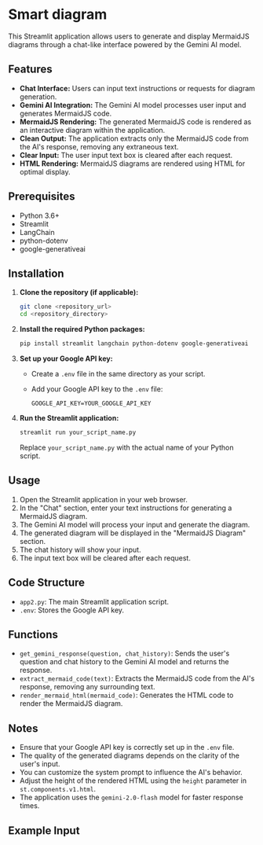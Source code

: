 # Smart diagram

This Streamlit application allows users to generate and display MermaidJS diagrams through a chat-like interface powered by the Gemini AI model.

## Features

-   **Chat Interface:** Users can input text instructions or requests for diagram generation.
-   **Gemini AI Integration:** The Gemini AI model processes user input and generates MermaidJS code.
-   **MermaidJS Rendering:** The generated MermaidJS code is rendered as an interactive diagram within the application.
-   **Clean Output:** The application extracts only the MermaidJS code from the AI's response, removing any extraneous text.
-   **Clear Input:** The user input text box is cleared after each request.
-   **HTML Rendering:** MermaidJS diagrams are rendered using HTML for optimal display.

## Prerequisites

-   Python 3.6+
-   Streamlit
-   LangChain
-   python-dotenv
-   google-generativeai

## Installation

1.  **Clone the repository (if applicable):**

    ```bash
    git clone <repository_url>
    cd <repository_directory>
    ```

2.  **Install the required Python packages:**

    ```bash
    pip install streamlit langchain python-dotenv google-generativeai
    ```

3.  **Set up your Google API key:**

    -   Create a `.env` file in the same directory as your script.
    -   Add your Google API key to the `.env` file:

        ```
        GOOGLE_API_KEY=YOUR_GOOGLE_API_KEY
        ```

4.  **Run the Streamlit application:**

    ```bash
    streamlit run your_script_name.py
    ```

    Replace `your_script_name.py` with the actual name of your Python script.

## Usage

1.  Open the Streamlit application in your web browser.
2.  In the "Chat" section, enter your text instructions for generating a MermaidJS diagram.
3.  The Gemini AI model will process your input and generate the diagram.
4.  The generated diagram will be displayed in the "MermaidJS Diagram" section.
5.  The chat history will show your input.
6.  The input text box will be cleared after each request.

## Code Structure

-   `app2.py`: The main Streamlit application script.
-   `.env`: Stores the Google API key.

## Functions

-   `get_gemini_response(question, chat_history)`: Sends the user's question and chat history to the Gemini AI model and returns the response.
-   `extract_mermaid_code(text)`: Extracts the MermaidJS code from the AI's response, removing any surrounding text.
-   `render_mermaid_html(mermaid_code)`: Generates the HTML code to render the MermaidJS diagram.

## Notes

-   Ensure that your Google API key is correctly set up in the `.env` file.
-   The quality of the generated diagrams depends on the clarity of the user's input.
-   You can customize the system prompt to influence the AI's behavior.
-   Adjust the height of the rendered HTML using the `height` parameter in `st.components.v1.html`.
-   The application uses the `gemini-2.0-flash` model for faster response times.

## Example Input
